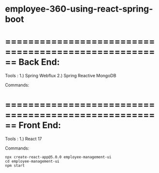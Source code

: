 # employee-360-using-react-spring-boot



======================================================
Back End:
======================================================
Tools :
	1.) Spring Webflux
	2.) Spring Reactive MongoDB

Commands:



======================================================
Front End:
======================================================
Tools :
	1.) React 17


Commands:

	npx create-react-app@5.0.0 employee-management-ui
	cd employee-management-ui
	npm start